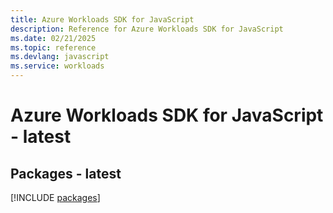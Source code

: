 ```yaml
---
title: Azure Workloads SDK for JavaScript
description: Reference for Azure Workloads SDK for JavaScript
ms.date: 02/21/2025
ms.topic: reference
ms.devlang: javascript
ms.service: workloads
---
```

# Azure Workloads SDK for JavaScript - latest
## Packages - latest
[!INCLUDE [packages](workloads-index.md)]